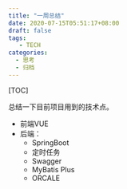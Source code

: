 ```yaml
---
title: "一周总结"
date: 2020-07-15T05:51:17+08:00
draft: false
tags: 
   - TECH
categories:
  - 思考
  - 归档
---
```


[TOC]

总结一下目前项目用到的技术点。

<!--more-->

- 前端VUE
- 后端：
    - SpringBoot
    - 定时任务
    - Swagger
    - MyBatis Plus
    - ORCALE
